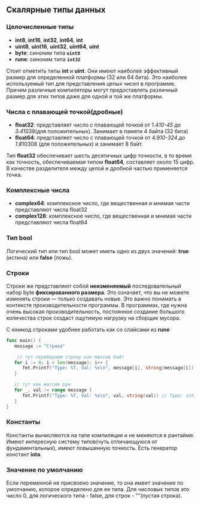 ## Скалярные типы данных

### Целочисленные типы

- **int8**, **int16**, **int32**, **int64**, **int**
- **uint8**, **uint16**, **uint32**, **uint64**, **uint**
- **byte**: синоним типа **`uint8`**
- **rune**: синоним типа **`int32`**

Стоит отметить типы **int** и **uint**. Они имеют наиболее эффективный размер для определенной платформы (32 или 64 бита). Это наиболее используемый тип для представления целых чисел в программе. Причем различные компиляторы могут предоставлять различный размер для этих типов даже для одной и той же платформы. 


### Числа с плавающей точкой(дробные)

- **float32**: представляет число с плавающей точкой от 1.4*10-45 до 3.4*1038(для положительных). Занимает в памяти 4 байта (32 бита)
- **float64**: представляет число с плавающей точкой от 4.9*10-324 до 1.8*10308 (для положительных) и занимает 8 байт.

Тип **float32** обеспечивает шесть десятичных цифр точности, в то время как точность, обеспечиваемая типом **float64**, составляет около 15 цифр. В качестве разделителя между целой и дробной частью применяется точка.

### Комплексные числа

- **complex64**: комплексное число, где вещественная и мнимая части представляют числа float32
- **complex128**: комплексное число, где вещественная и мнимая части представляют числа float64

### Тип bool

Логический тип или тип bool может иметь одно из двух значений: **true** (истина) или **false** (ложь).

### Строки

Строки же представляют собой **неизменяемый** последовательный набор byte **фиксированного размера**. Это означает, что вы не можете изменять строки — только создавать новые. Это важно понимать в контексте производительности программы. В программах, где нужна очень высокая производительность, постоянное создание большого количества строк создаст ощутимую нагрузку на сборщик мусора.

С юникод строками удобнее работать как со слайсами из **rune**

```go
func main() {
   message := "Строка"

    // тут перебираем строку как массив байт
   for i := 0; i < len(message); i++ {
      fmt.Printf("Type: %T, Val: %s\n", message[i], string(message[i])) // Type: uint8, Val: Ð
   }

   // тут как массив рун
   for _, val := range message {
      fmt.Printf("Type: %T, Val: %s\n", val, string(val)) // Type: int32, Val: С
   }
}
```



### Константы

Константы вычисляются на тапе компиляции и не меняются в рантайме. Имеют интересную систему типов(чуть отличающуюся от фундаментальных), имеют повышенную точность. Есть генератор констант **iota**.

### Значение по умолчанию

Если переменной не присвоено значение, то она имеет значение по умолчанию, которое определено для ее типа. Для числовых типов это число 0, для логического типа - false, для строк - ""(пустая строка).